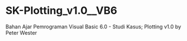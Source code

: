 # SK-Plotting_v1.0__VB6
Bahan Ajar Pemrograman Visual Basic 6.0 - Studi Kasus; Plotting v1.0 by Peter Wester
